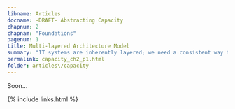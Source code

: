 ```yaml
---
libname: Articles
docname: -DRAFT- Abstracting Capacity
chapnum: 2
chapnam: "Foundations"
pagenum: 1
title: Multi-layered Architecture Model
summary: "IT systems are inherently layered; we need a consistent way to talk about how that layering works if we're going to look at how that layering is related to capacity."
permalink: capacity_ch2_p1.html
folder: articles\/capacity
---
```


Soon...

{% include links.html %}
